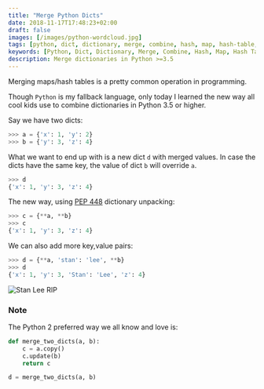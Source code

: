 ```yaml
---
title: "Merge Python Dicts"
date: 2018-11-17T17:48:23+02:00
draft: false
images: [/images/python-wordcloud.jpg]
tags: [python, dict, dictionary, merge, combine, hash, map, hash-table, development]
keywords: [Python, Dict, Dictionary, Merge, Combine, Hash, Map, Hash Table, Development]
description: Merge dictionaries in Python >=3.5
---
```

Merging maps/hash tables is a pretty common operation in programming.

Though `Python` is my fallback language, only today I learned the new way all cool kids use to
combine dictionaries in Python 3.5 or higher.

Say we have two dicts:

```Python
>>> a = {'x': 1, 'y': 2}
>>> b = {'y': 3, 'z': 4}
```

What we want to end up with is a new dict `d` with merged values. In case the dicts have the same
key, the value of dict `b` will override `a`.

```Python
>>> d
{'x': 1, 'y': 3, 'z': 4}
```

The new way, using [PEP 448](https://www.python.org/dev/peps/pep-0448/) dictionary unpacking:

```Python
>>> c = {**a, **b}
>>> c
{'x': 1, 'y': 3, 'z': 4}
```

We can also add more key,value pairs:

```Python
>>> d = {**a, 'stan': 'lee', **b}
>>> d
{'x': 1, 'y': 3, 'Stan': 'Lee', 'z': 4}
```

![Stan Lee RIP](/images/stanlee-rip.jpg)

### Note

The Python 2 preferred way we all know and love is:

```Python
def merge_two_dicts(a, b):
    c = a.copy()
    c.update(b)
    return c

d = merge_two_dicts(a, b)
```
